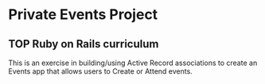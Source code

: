 # Private Events Project
## TOP Ruby on Rails curriculum

This is an exercise in building/using Active Record associations to create an Events app that allows users to Create or Attend events.